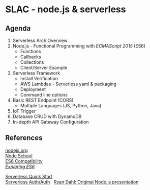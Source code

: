 # SLAC - node.js & serverless

## Agenda  
1. Serverless Arch Overview  
2. Node.js - Functional Programming with _ECMAScript  2015_ (ES6)  
   * Functions 
   * Callbacks
   * Collections
   * Client/Server Example 
3. Serverless Framework
   * Install Verification 
   * AWS Lambdas - Serverless yaml & packaging
   * Deployment 
   * Command line options
4. Basic REST Endpoint (CORS) 
   * Multiple Languages (JS, Python, Java)
5. IoT Trigger
6. Database CRUD with DynamoDB
7. In-depth API Gateway Configuration 

## References 
  [nodejs.org](https://nodejs.org)  
  [Node School](https://nodeschool.io/)  
  [ES6 Compatibility](http://kangax.github.io/compat-table/es6/)  
  [*Exploring ES6*](http://exploringjs.com/es6/)  
  
  [Serverless Quick Start](https://github.com/serverless/serverless#quick-start)  
  [Serverless Auth/Auth](https://github.com/laardee/serverless-authentication-boilerplate/blob/master/README.md)  
  [Ryan Dahl: Original Node.js presentation](https://youtu.be/ztspvPYybIY)  
  
